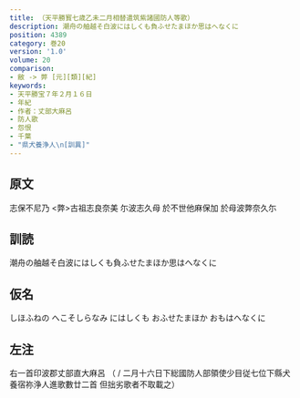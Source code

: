```yaml
---
title: （天平勝寳七歳乙未二月相替遣筑紫諸國防人等歌）
description: 潮舟の舳越そ白波にはしくも負ふせたまほか思はへなくに
position: 4389
category: 巻20
version: '1.0'
volume: 20
comparison:
- 敝 -> 弊 [元][類][紀]
keywords:
- 天平勝宝７年２月１６日
- 年紀
- 作者：丈部大麻呂
- 防人歌
- 怨恨
- 千葉
- "県犬養浄人\n[訓異]"
---
```


## 原文

志保不尼乃 <弊>古祖志良奈美 尓波志久母 於不世他麻保加 於母波弊奈久尓

## 訓読

潮舟の舳越そ白波にはしくも負ふせたまほか思はへなくに

## 仮名

しほふねの へこそしらなみ にはしくも おふせたまほか おもはへなくに

## 左注

右一首印波郡丈部直大麻呂 （ / 二月十六日下総國防人部領使少目従七位下縣犬養宿祢浄人進歌數廿二首 但拙劣歌者不取載之）
